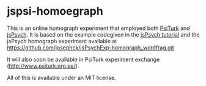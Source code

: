 # jspsi-homoegraph

This is an online homograph experiment that employed both [PsiTurk](http://www.psiturk.org/) and [jsPsych](http://www.jspsych.org/). It is based on the example codegiven in the [jsPsych tutorial](http://docs.jspsych.org/tutorials/rt-task/) and the jsPsych homograph experiment available at https://github.com/josephck/jsPsychExp-homograph_wordfrag.git

It will also soon be available in PsiTurk experiment exchange (http://www.psiturk.org.ee/).

All of this is available under an MIT license. 

